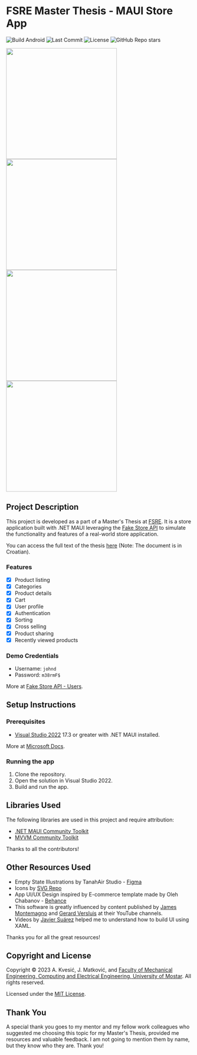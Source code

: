 # FSRE Master Thesis - MAUI Store App

![Build Android](https://github.com/akv3sic/MAUI-store-app/actions/workflows/dotnet.yml/badge.svg?event=push&branch=master)
![Last Commit](https://img.shields.io/github/last-commit/akv3sic/MAUI-store-app)
![License](https://img.shields.io/github/license/akv3sic/MAUI-store-app)
![GitHub Repo stars](https://img.shields.io/github/stars/akv3sic/MAUI-store-app?style=social)

<img src="https://github.com/akv3sic/MAUI-store-app/assets/57301167/3a1a9e16-a615-49a0-8160-5d2c83345546" height="300" />
<img src="https://github.com/akv3sic/MAUI-store-app/assets/57301167/31b98a85-8b7b-4468-8706-319896e36712" height="300" />
<img src="https://github.com/akv3sic/MAUI-store-app/assets/57301167/b865cdd3-f861-46b6-af15-e6a979e66f13" height="300" />
<img src="https://github.com/akv3sic/MAUI-store-app/assets/57301167/f5a01779-ae1a-4b07-9443-da8e0498b5a6" height="300" />

## Project Description

This project is developed as a part of a Master's Thesis at [FSRE](https://fsre.sum.ba). 
It is a store application built with .NET MAUI leveraging the [Fake Store API](https://fakestoreapi.com/) to simulate
the functionality and features of a real-world store application.

You can access the full text of the thesis [here](https://drive.google.com/file/d/19TEatq-Dr9WGvYuaFw2ARENorvGu_oyr/view?usp=sharing) (Note: The document is in Croatian).

### Features

- [x] Product listing
- [x] Categories
- [x] Product details
- [x] Cart
- [x] User profile
- [x] Authentication
- [x] Sorting
- [x] Cross selling
- [x] Product sharing
- [x] Recently viewed products

### Demo Credentials
- Username: `johnd`
- Password: `m38rmF$`

More at [Fake Store API - Users](https://fakestoreapi.com/users).

## Setup Instructions

### Prerequisites

- [Visual Studio 2022](https://visualstudio.microsoft.com/vs/) 17.3 or greater with .NET MAUI installed.

More at [Microsoft Docs](https://docs.microsoft.com/en-us/dotnet/maui/get-started/installation).

### Running the app

1. Clone the repository.
2. Open the solution in Visual Studio 2022.
3. Build and run the app.

## Libraries Used

The following libraries are used in this project and require attribution:

- [.NET MAUI Community Toolkit](https://github.com/CommunityToolkit/Maui)
- [MVVM Community Toolkit](https://github.com/CommunityToolkit/WindowsCommunityToolkit)

Thanks to all the contributors!

## Other Resources Used
- Empty State Illustrations by TanahAir Studio - [Figma](https://www.figma.com/community/file/931094174831888421)
- Icons by [SVG Repo](https://www.svgrepo.com/)
- App UI/UX Design inspired by E-commerce template made by Oleh Chabanov - [Behance](https://www.behance.net/gallery/107120839/Free-Mobile-AppE-commerce-templateFigmaUIStoreShop)
- This software is greatly influenced by content published by [James Montemagno](https://github.com/jamesmontemagno) and [Gerard Versluis](https://github.com/jfversluis) at their YouTube channels.
- Videos by [Javier Suárez](https://github.com/jsuarezruiz) helped me to understand how to build UI using XAML.

Thanks you for all the great resources!

## Copyright and License

Copyright © 2023 A. Kvesić, J. Matković, and [Faculty of Mechanical Engineering, Computing and Electrical Engineering, University of Mostar](https://fsre.sum.ba). All rights reserved.

Licensed under the [MIT License](https://opensource.org/licenses/MIT).

## Thank You
A special thank you goes to my mentor and my fellow work colleagues who suggested me choosing this topic for my Master's Thesis, provided me resources and valuable feedback. I am not going to mention them by name, but they know who they are. Thank you!